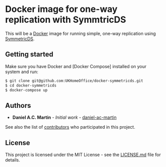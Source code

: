 Docker image for one-way replication with SymmtricDS
====================================================

This will be a [Docker] image for running simple, one-way replication
using [SymmetricDS].

Getting started
---------------

Make sure you have Docker and [Docker Compose] installed on your system
and run:

```bash
$ git clone git@github.com:UKHomeOffice/docker-symmetricds.git
$ cd docker-symmetricds
$ docker-compose up
```

Authors
-------

* **Daniel A.C. Martin** - *Initial work* - [daniel-ac-martin]

See also the list of [contributors] who participated in this project.

License
-------

This project is licensed under the MIT License - see the [LICENSE.md]
file for details.

[contributors]:     https://github.com/UKHomeOffice/docker-nginx-proxy-govuk/graphs/contributors
[daniel-ac-martin]: https://github.com/daniel-ac-martin
[Docker]:           https://www.docker.com/
[DockerCompose]:    https://docs.docker.com/compose/
[LICENSE.md]:       LICENSE.md
[SymmetricDS]:      https://www.symmetricds.org/

